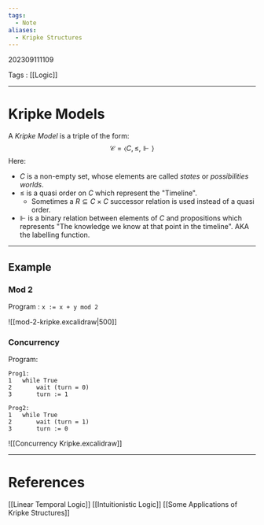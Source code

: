 ```yaml
---
tags:
  - Note
aliases:
  - Kripke Structures
---
```

202309111109

Tags : [[Logic]]

---
# Kripke Models

A *Kripke Model* is a triple of the form:
$$
\mathcal C = \langle 
                  C
                , \le
                , \Vdash 
             \rangle
$$
Here:
- $C$ is a non-empty set, whose elements are called *states* or *possibilities worlds*.
- $\le$ is a quasi order on $C$ which represent the "Timeline".
	- Sometimes a $R \subseteq C \times C$ successor relation is used instead of a quasi order.
- $\Vdash$ is a binary relation between elements of $C$ and propositions which represents "The knowledge we know at that point in the timeline". AKA the labelling function.

---
## Example
### Mod 2
Program : `x := x + y mod 2`

![[mod-2-kripke.excalidraw|500]]

### Concurrency
Program:
```
Prog1:
1   while True
2       wait (turn = 0)
3       turn := 1

Prog2:
1   while True
2   	wait (turn = 1)
3   	turn := 0
```
![[Concurrency Kripke.excalidraw]]

---
# References
[[Linear Temporal Logic]]
[[Intuitionistic Logic]]
[[Some Applications of Kripke Structures]]